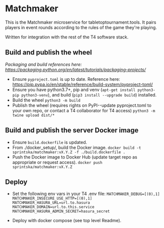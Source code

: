 # Matchmaker

This is the Matchmaker microservice for tabletoptournament.tools. It pairs players in event rounds according to the rules of the game they're playing.

Written for integration with the rest of the T4 software stack.

## Build and publish the wheel

_Packaging and build references here: https://packaging.python.org/en/latest/tutorials/packaging-projects/_

- Ensure `pyproject.toml` is up to date. Reference here: https://pip.pypa.io/en/stable/reference/build-system/pyproject-toml/
- Ensure you have python3.7+, pip and venv (`apt-get install python3-pip python3-venv`), and build (`pip3 install --upgrade build`) installed.
- Build the wheel
  `python3 -m build`
- Publish the wheel (requires rights on PyPI--update pyproject.toml to your own repo, or contact a T4 collaborator for T4 access)
  `python3 -m twine upload dist/*`

## Build and publish the server Docker image

- Ensure `build.dockerfile` is updated.
- From ./docker_setup/, build the Docker image.
  `docker build -t sprintska/matchmaker:vX.Y.Z -f ./build.dockerfile .`
- Push the Docker image to Docker Hub (update target repo as appropriate or request access).
  `docker push sprintska/matchmaker:vX.Y.Z`

## Deploy

- Set the following env vars in your T4 .env file:
  `MATCHMAKER_DEBUG=[(0),1]`
  `MATCHMAKER_INSECURE_USE_HTTP=[(0),1]`
  `MATCHMAKER_HASURA_URL=url.to.hasura`
  `MATCHMAKER_DOMAIN=url.to.this.service`
  `MATCHMAKER_HASURA_ADMIN_SECRET=hasura_secret`

- Deploy with docker compose (see top level Readme).
